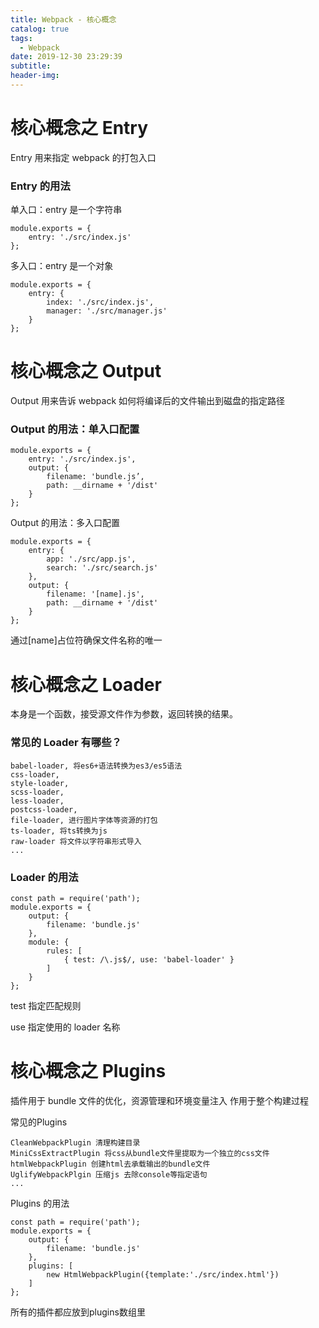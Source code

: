 ```yaml
---
title: Webpack - 核心概念
catalog: true
tags:
  - Webpack
date: 2019-12-30 23:29:39
subtitle:
header-img:
---
```

# 核心概念之 Entry
Entry 用来指定 webpack 的打包⼊口

### Entry 的⽤法
单⼊⼝：entry 是⼀个字符串

```
module.exports = {
    entry: './src/index.js'
};
```

多⼊⼝：entry 是⼀个对象

```
module.exports = {
    entry: {
        index: './src/index.js',
        manager: './src/manager.js'
    }
};
```

# 核⼼概念之 Output
Output ⽤来告诉 webpack 如何将编译后的⽂件输出到磁盘的指定路径

### Output 的⽤法：单⼊⼝配置

```
module.exports = {
    entry: './src/index.js',
    output: {
        filename: 'bundle.js’,
        path: __dirname + '/dist'
    }
};
```

Output 的⽤法：多⼊⼝配置

```
module.exports = {
    entry: {
        app: './src/app.js',
        search: './src/search.js'
    },
    output: {
        filename: '[name].js',
        path: __dirname + '/dist'
    }
};

```

通过[name]占位符确保⽂件名称的唯⼀

# 核⼼概念之 Loader
本身是一个函数，接受源文件作为参数，返回转换的结果。

### 常⻅的 Loader 有哪些？
```
babel-loader, 将es6+语法转换为es3/es5语法
css-loader,
style-loader,
scss-loader, 
less-loader,
postcss-loader,
file-loader, 进行图片字体等资源的打包
ts-loader, 将ts转换为js
raw-loader 将文件以字符串形式导入
...

```
### Loader 的⽤法
```
const path = require('path');
module.exports = {
    output: {
        filename: 'bundle.js'
    },
    module: {
        rules: [
            { test: /\.js$/, use: 'babel-loader' }
        ]
    }
};

```
test 指定匹配规则

use 指定使⽤的 loader 名称

# 核⼼概念之 Plugins
插件⽤于 bundle ⽂件的优化，资源管理和环境变量注⼊ 作⽤于整个构建过程

常见的Plugins

```
CleanWebpackPlugin 清理构建目录
MiniCssExtractPlugin 将css从bundle文件里提取为一个独立的css文件
htmlWebpackPlugin 创建html去承载输出的bundle文件
UglifyWebpackPlgin 压缩js 去除console等指定语句
...

```

Plugins 的⽤法

```
const path = require('path');
module.exports = {
    output: {
        filename: 'bundle.js'
    },
    plugins: [
        new HtmlWebpackPlugin({template:'./src/index.html'})
    ]
};

```
所有的插件都应放到plugins数组里

